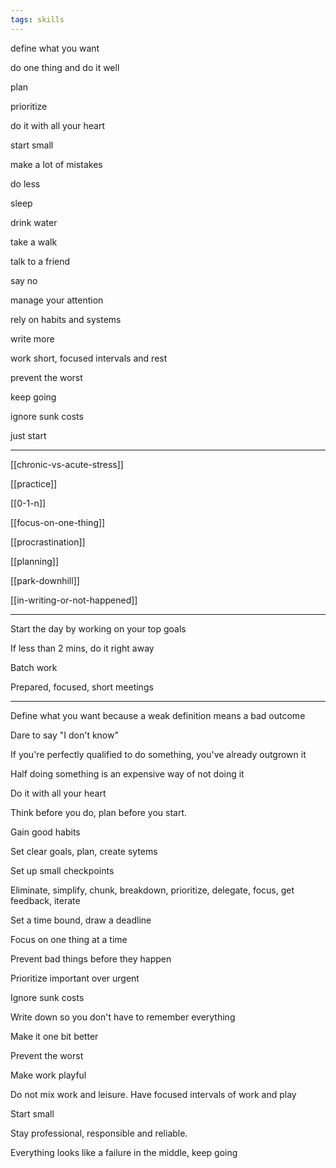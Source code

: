 ```yaml
---
tags: skills
---
```



define what you want

do one thing and do it well 

plan 

prioritize

do it with all your heart 

start small 

make a lot of mistakes

do less

sleep 

drink water

take a walk 

talk to a friend

say no 

manage your attention

rely on habits and systems 

write more 

work short, focused intervals and rest 

prevent the worst 

keep going 

ignore sunk costs 

just start 

---

[[chronic-vs-acute-stress]]

[[practice]]

[[0-1-n]]

[[focus-on-one-thing]]

[[procrastination]]

[[planning]]

[[park-downhill]]

[[in-writing-or-not-happened]]

---


Start the day by working on your top goals 

If less than 2 mins, do it right away 

Batch work

Prepared, focused, short meetings 



---

Define what you want because a weak definition means a bad outcome

Dare to say "I don't know"

If you're perfectly qualified to do something, you've already outgrown it

Half doing something is an expensive way of not doing it

Do it with all your heart

Think before you do, plan before you start.

Gain good habits 

Set clear goals, plan, create sytems  

Set up small checkpoints

Eliminate, simplify, chunk, breakdown, prioritize, delegate, focus, get feedback, iterate

Set a time bound, draw a deadline 

Focus on one thing at a time 

Prevent bad things before they happen 

Prioritize important over urgent

Ignore sunk costs 

Write down so you don't have to remember everything 

Make it one bit better

Prevent the worst 

Make work playful

Do not mix work and leisure. Have focused intervals of work and play 

Start small  

Stay professional, responsible and reliable. 

Everything looks like a failure in the middle, keep going 


